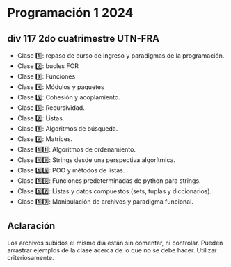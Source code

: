 # Programación 1 2024 

## div 117 2do cuatrimestre UTN-FRA

- Clase 1️⃣: repaso de curso de ingreso y paradigmas de la programación.
- Clase 2️⃣: bucles FOR
- Clase :three:: Funciones
- Clase 4️⃣: Módulos y paquetes
- Clase :five:: Cohesión y acoplamiento.
- Clase :six:: Recursividad.
- Clase :seven:: Listas.
- Clase :eight:: Algoritmos de búsqueda.
- Clase :nine:: Matrices.
- Clase :one::one:: Algoritmos de ordenamiento.
- Clase :one::three:: Strings desde una perspectiva algorítmica.
- Clase :one::five:: POO y métodos de listas.
- Clase :one::six:: Funciones predeterminadas de python para strings.
- Clase :one::seven:: Listas y datos compuestos (sets, tuplas y diccionarios).
- Clase :one::nine:: Manipulación de archivos y paradigma funcional.






## Aclaración

Los archivos subidos el mismo día están sin comentar, ni controlar. Pueden arrastrar ejemplos de la clase acerca de lo que no se debe hacer.
Utilizar criteriosamente.

